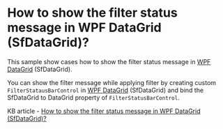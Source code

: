 # How to show the filter status message in WPF DataGrid (SfDataGrid)?

This sample show cases how to show the filter status message in [WPF DataGrid](https://www.syncfusion.com/wpf-controls/datagrid) (SfDataGrid).

You can show the filter message while applying filter by creating custom `FilterStatausBarControl` in [WPF DataGrid](https://www.syncfusion.com/wpf-controls/datagrid) (SfDataGrid) and bind the SfDataGrid to DataGrid property of `FilterStatusBarControl`.

KB article - [How to show the filter status message in WPF DataGrid (SfDataGrid)?](https://www.syncfusion.com/kb/7616/how-to-show-the-filter-status-message-in-wpf-datagrid-sfdatagrid)
